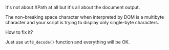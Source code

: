 It's not about XPath at all but it's all about the document output.

The non-breaking space character when interpreted by DOM is a multibyte character and your script is trying to display only single-byte characters.

How to fix it?

Just use `utf8_decode()` function and everything will be OK.
